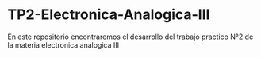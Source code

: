 # TP2-Electronica-Analogica-III
En este repositorio encontraremos el desarrollo del trabajo practico N°2 de la materia electronica analogica III
